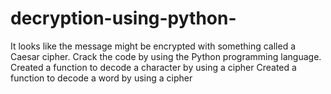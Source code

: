 # decryption-using-python-
It looks like the message might be encrypted with something called a Caesar cipher.
Crack the code by using the Python programming language.
Created a function to decode a character by using a cipher
Created a function to decode a word by using a cipher
